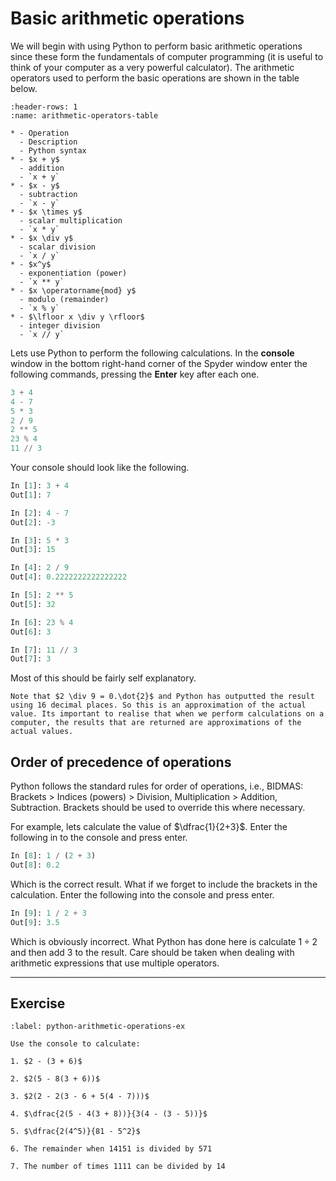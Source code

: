# Basic arithmetic operations

We will begin with using Python to perform basic arithmetic operations since these form the fundamentals of computer programming (it is useful to think of your computer as a very powerful calculator). The arithmetic operators used to perform the basic operations are shown in the table below.

```{list-table} Arithmetic operations in Python
:header-rows: 1
:name: arithmetic-operators-table

* - Operation
  - Description
  - Python syntax
* - $x + y$
  - addition
  - `x + y`
* - $x - y$
  - subtraction
  - `x - y`
* - $x \times y$
  - scalar multiplication
  - `x * y`
* - $x \div y$
  - scalar division
  - `x / y`
* - $x^y$
  - exponentiation (power)
  - `x ** y`
* - $x \operatorname{mod} y$ 
  - modulo (remainder)
  - `x % y`
* - $\lfloor x \div y \rfloor$ 
  - integer division
  - `x // y`
```

Lets use Python to perform the following calculations. In the **console** window in the bottom right-hand corner of the Spyder window enter the following commands, pressing the **Enter** key after each one.

```python
3 + 4
4 - 7
5 * 3
2 / 9
2 ** 5
23 % 4
11 // 3
```

Your console should look like the following.

```python
In [1]: 3 + 4
Out[1]: 7

In [2]: 4 - 7
Out[2]: -3

In [3]: 5 * 3
Out[3]: 15

In [4]: 2 / 9
Out[4]: 0.2222222222222222

In [5]: 2 ** 5
Out[5]: 32

In [6]: 23 % 4
Out[6]: 3

In [7]: 11 // 3
Out[7]: 3
```

Most of this should be fairly self explanatory.

```{note}
Note that $2 \div 9 = 0.\dot{2}$ and Python has outputted the result using 16 decimal places. So this is an approximation of the actual value. Its important to realise that when we perform calculations on a computer, the results that are returned are approximations of the actual values.
```

## Order of precedence of operations

Python follows the standard rules for order of operations, i.e., BIDMAS: Brackets > Indices (powers) > Division, Multiplication > Addition, Subtraction. Brackets should be used to override this where necessary. 

For example, lets calculate the value of $\dfrac{1}{2+3}$. Enter the following in to the console and press enter.

```python
In [8]: 1 / (2 + 3)
Out[8]: 0.2
```

Which is the correct result. What if we forget to include the brackets in the calculation. Enter the following into the console and press enter.

```python
In [9]: 1 / 2 + 3
Out[9]: 3.5
```

Which is obviously incorrect. What Python has done here is calculate $1 \div 2$ and then add 3 to the result. Care should be taken when dealing with arithmetic expressions that use multiple operators.

---

## Exercise

```{exercise}
:label: python-arithmetic-operations-ex

Use the console to calculate:

1. $2 - (3 + 6)$

2. $2(5 - 8(3 + 6))$

3. $2(2 - 2(3 - 6 + 5(4 - 7)))$

4. $\dfrac{2(5 - 4(3 + 8))}{3(4 - (3 - 5))}$

5. $\dfrac{2(4^5)}{81 - 5^2}$

6. The remainder when 14151 is divided by 571

7. The number of times 1111 can be divided by 14
```
